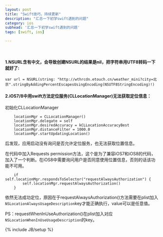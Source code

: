 ```yaml
---
layout: post
title: "Swift技巧，持续更新"
description: "汇总一下初学swift遇到的问题"
category: ios
subhead: '汇总一下初学swift遇到的问题'
tags: [swift, ios]

---
```


<br >

#### 1.NSURL含有中文，会导致创建NSURL的结果是nil，把字符串用UTF8转码一下就好了:

    var url = NSURL(string: "http://wthrcdn.etouch.cn/weather_mini?city=北京".stringByAddingPercentEscapesUsingEncoding(NSUTF8StringEncoding)!)

#### 2.iOS7/8中用swift方法定位服务(CLLocationManager)无法获取定位信息：
初始化CLLocationManager

        locationMgr = CLLocationManager()
        locationMgr.delegate = self
        locationMgr.desiredAccuracy = kCLLocationAccuracyBest
        locationMgr.distanceFilter = 1000.0
        locationMgr.startUpdatingLocation()
后发现，应用启动没有询问是否允许定位服务，也无法获取位置信息。

在代码中加入Requests permission方法，这个是为了兼容iOS7和iOS8的代码，加入了一个判断。在iOS8中需要询问用户是否同意使用位置信息，否则的话该功能不可用。

        if self.locationMgr.respondsToSelector("requestAlwaysAuthorization") {
            self.locationMgr.requestAlwaysAuthorization()
        }   
        
依然无法成功定位，原因在于requestAlwaysAuthorization()方法需要在plist加入`NSLocationAlwaysUsageDescription`key才能正确执行，value可以是任意值。

PS：requestWhenInUseAuthorization()在plist加入对应`NSLocationWhenInUseUsageDescription`的key。      
        


{% include JB/setup %}
